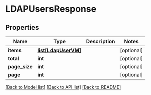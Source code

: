 # LDAPUsersResponse

## Properties
Name | Type | Description | Notes
------------ | ------------- | ------------- | -------------
**items** | [**list[LdapUserVM]**](LdapUserVM.md) |  | [optional] 
**total** | **int** |  | [optional] 
**page_size** | **int** |  | [optional] 
**page** | **int** |  | [optional] 

[[Back to Model list]](../README.md#documentation-for-models) [[Back to API list]](../README.md#documentation-for-api-endpoints) [[Back to README]](../README.md)



